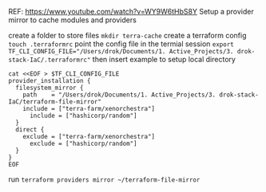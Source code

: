 REF: https://www.youtube.com/watch?v=WY9W6tHbS8Y
Setup a provider mirror to cache modules and providers

create a folder to store files `mkdir terra-cache`
create a terraform config `touch .terraformrc`
point the config file in the termial session `export TF_CLI_CONFIG_FILE="/Users/drok/Documents/1. Active_Projects/3. drok-stack-IaC/.terraformrc"`
then insert example to setup local directory
```
cat <<EOF > $TF_CLI_CONFIG_FILE
provider_installation {
  filesystem_mirror {
    path    = "/Users/drok/Documents/1. Active_Projects/3. drok-stack-IaC/terraform-file-mirror"
    include = ["terra-farm/xenorchestra"]
	  include = ["hashicorp/random"]
  }
  direct {
    exclude = ["terra-farm/xenorchestra"]
	  exclude = ["hashicorp/random"]
  }
}
EOF
```

run `terraform providers mirror ~/terraform-file-mirror`



